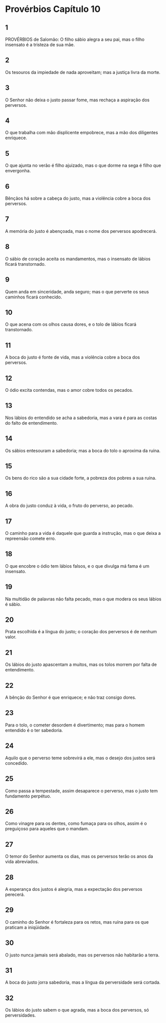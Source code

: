 # Provérbios Capítulo 10

## 1
PROVÉRBIOS de Salomão: O filho sábio alegra a seu pai, mas o filho insensato é a tristeza de sua mãe.

## 2
Os tesouros da impiedade de nada aproveitam; mas a justiça livra da morte.

## 3
O Senhor não deixa o justo passar fome, mas rechaça a aspiração dos perversos.

## 4
O que trabalha com mão displicente empobrece, mas a mão dos diligentes enriquece.

## 5
O que ajunta no verão é filho ajuizado, mas o que dorme na sega é filho que envergonha.

## 6
Bênçãos há sobre a cabeça do justo, mas a violência cobre a boca dos perversos.

## 7
A memória do justo é abençoada, mas o nome dos perversos apodrecerá.

## 8
O sábio de coração aceita os mandamentos, mas o insensato de lábios ficará transtornado.

## 9
Quem anda em sinceridade, anda seguro; mas o que perverte os seus caminhos ficará conhecido.

## 10
O que acena com os olhos causa dores, e o tolo de lábios ficará transtornado.

## 11
A boca do justo é fonte de vida, mas a violência cobre a boca dos perversos.

## 12
O ódio excita contendas, mas o amor cobre todos os pecados.

## 13
Nos lábios do entendido se acha a sabedoria, mas a vara é para as costas do falto de entendimento.

## 14
Os sábios entesouram a sabedoria; mas a boca do tolo o aproxima da ruína.

## 15
Os bens do rico são a sua cidade forte, a pobreza dos pobres a sua ruína.

## 16
A obra do justo conduz à vida, o fruto do perverso, ao pecado.

## 17
O caminho para a vida é daquele que guarda a instrução, mas o que deixa a repreensão comete erro.

## 18
O que encobre o ódio tem lábios falsos, e o que divulga má fama é um insensato.

## 19
Na multidão de palavras não falta pecado, mas o que modera os seus lábios é sábio.

## 20
Prata escolhida é a língua do justo; o coração dos perversos é de nenhum valor.

## 21
Os lábios do justo apascentam a muitos, mas os tolos morrem por falta de entendimento.

## 22
A bênção do Senhor é que enriquece; e não traz consigo dores.

## 23
Para o tolo, o cometer desordem é divertimento; mas para o homem entendido é o ter sabedoria.

## 24
Aquilo que o perverso teme sobrevirá a ele, mas o desejo dos justos será concedido.

## 25
Como passa a tempestade, assim desaparece o perverso, mas o justo tem fundamento perpétuo.

## 26
Como vinagre para os dentes, como fumaça para os olhos, assim é o preguiçoso para aqueles que o mandam.

## 27
O temor do Senhor aumenta os dias, mas os perversos terão os anos da vida abreviados.

## 28
A esperança dos justos é alegria, mas a expectação dos perversos perecerá.

## 29
O caminho do Senhor é fortaleza para os retos, mas ruína para os que praticam a iniqüidade.

## 30
O justo nunca jamais será abalado, mas os perversos não habitarão a terra.

## 31
A boca do justo jorra sabedoria, mas a língua da perversidade será cortada.

## 32
Os lábios do justo sabem o que agrada, mas a boca dos perversos, só perversidades.

